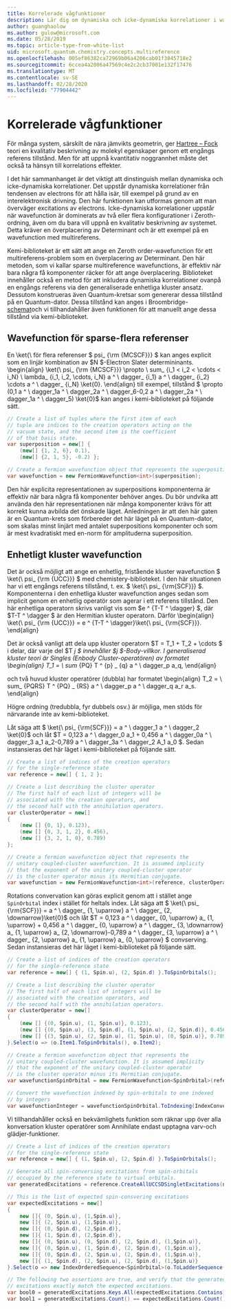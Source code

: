 ```yaml
---
title: Korrelerade vågfunktioner
description: Lär dig om dynamiska och icke-dynamiska korrelationer i wavefunctions med Microsoft Quantum kemi-biblioteket.
author: guanghaolow
ms.author: gulow@microsoft.com
ms.date: 05/28/2019
ms.topic: article-type-from-white-list
uid: microsoft.quantum.chemistry.concepts.multireference
ms.openlocfilehash: 005ef86382ca72969b06a4206cab01f3845718e2
ms.sourcegitcommit: 6ccea4a2006a47569c4e2c2cb37001e132f17476
ms.translationtype: MT
ms.contentlocale: sv-SE
ms.lasthandoff: 02/28/2020
ms.locfileid: "77904442"
---
```

# <a name="correlated-wavefunctions"></a>Korrelerade vågfunktioner

För många system, särskilt de nära jämvikts geometrin, ger [Hartree – Fock](xref:microsoft.quantum.chemistry.concepts.hartreefock) teori en kvalitativ beskrivning av molekyl egenskaper genom ett engångs referens tillstånd. Men för att uppnå kvantitativ noggrannhet måste det också ta hänsyn till korrelations effekter. 

I det här sammanhanget är det viktigt att dinstinguish mellan dynamiska och icke-dynamiska korrelationer.
Det uppstår dynamiska korrelationer från tendensen av electrons för att hålla isär, till exempel på grund av en interelektronisk drivning. Den här funktionen kan utformas genom att man överväger excitations av electrons. Icke-dynamiska korrelationer uppstår när wavefunction är dominerats av två eller flera konfigurationer i Zeroth-ordning, även om du bara vill uppnå en kvalitativ beskrivning av systemet.
Detta kräver en överplacering av Determinant och är ett exempel på en wavefunction med multireferens.

Kemi-biblioteket är ett sätt att ange en Zeroth order-wavefunction för ett multireferens-problem som en överplacering av Determinant. Den här metoden, som vi kallar sparse multireference wavefunctions, är effektiv när bara några få komponenter räcker för att ange överplacering. Biblioteket innehåller också en metod för att inkludera dynamiska korrelationer ovanpå en engångs referens via den generaliserade enhetliga kluster ansatz. Dessutom konstrueras även Quantum-kretsar som genererar dessa tillstånd på en Quantum-dator. Dessa tillstånd kan anges i Broombridge- [schemat](xref:microsoft.quantum.libraries.chemistry.schema.broombridge)och vi tillhandahåller även funktionen för att manuellt ange dessa tillstånd via kemi-biblioteket.

## <a name="sparse-multi-reference-wavefunction"></a>Wavefunction för sparse-flera referenser
En \ket{\ för flera referenser $ psi_ {\rm {MCSCF}}} $ kan anges explicit som en linjär kombination av $N $-Electron Slater determininants.
\begin{align} \ket{\ psi_ {\rm {MCSCF}}} \propto \ sum_ {i_1 < i_2 < \cdots < i_N} \ lambda_ {i_1, i_2, \cdots, i_N} a ^ \ dagger_ {i_1} a ^ \ dagger_ {i_2} \cdots a ^ \ dagger_ {i_N} \ket{0}.
\end{align} till exempel, tillstånd $ \propto (0,1 a ^ \ dagger_1a ^ \ dagger_2a ^ \ dagger_6-0,2 a ^ \ dagger_2a ^ \ dagger_1a ^ \ dagger_5) \ket{0}$ kan anges i kemi-biblioteket på följande sätt.
```csharp
// Create a list of tuples where the first item of each 
// tuple are indices to the creation operators acting on the
// vacuum state, and the second item is the coefficient
// of that basis state.
var superposition = new[] {
    (new[] {1, 2, 6}, 0.1),
    (new[] {2, 1, 5}, -0.2) };

// Create a fermion wavefunction object that represents the superposition.
var wavefunction = new FermionWavefunction<int>(superposition);
```
Den här explicita representationen av superpositions komponenterna är effektiv när bara några få komponenter behöver anges. Du bör undvika att använda den här representationen när många komponenter krävs för att korrekt kunna avbilda det önskade läget. Anledningen är att den här gaten är en Quantum-krets som förbereder det här läget på en Quantum-dator, som skalas minst linjärt med antalet superpositions komponenter och som är mest kvadratiskt med en-norm för amplituderna superposition.

## <a name="unitary-coupled-cluster-wavefunction"></a>Enhetligt kluster wavefunction
Det är också möjligt att ange en enhetlig, fristående kluster wavefunction $ \ket{\ psi_ {\rm {UCC}}} $ med chemistery-biblioteket. I den här situationen har vi ett engångs referens tillstånd, t. ex. $ \ket{\ psi_ {\rm{SCF}}} $. Komponenterna i den enhetliga kluster wavefunction anges sedan som implicit genom en enhetlig operatör som agerar i ett referens tillstånd.
Den här enhetliga operatorn skrivs vanligt vis som $e ^ {T-T ^ \dagger} $, där $T-T ^ \dagger $ är den Hermitian kluster operatorn. Därför \begin{align} \ket{\ psi_ {\rm {UCC}}} = e ^ {T-T ^ \dagger}\ket{\ psi_ {\rm{SCF}}}.
\end{align}

Det är också vanligt att dela upp kluster operatorn $T = T_1 + T_2 + \cdots $ i delar, där varje del $T _j $ innehåller $j $-Body-villkor. I generaliserad kluster teori är Singles (Enbody Cluster-operatören) av formatet \begin{align} T_1 = \ sum_ {PQ} T ^ {p} _ {q} a ^ \ dagger_p a_q, \end{align}

och två huvud kluster operatörer (dubbla) har formatet \begin{align} T_2 = \ sum_ {PQRS} T ^ {PQ} _ {RS} a ^ \ dagger_p a ^ \ dagger_q a_r a_s.
\end{align}

Högre ordning (tredubbla, fyr dubbels osv.) är möjliga, men stöds för närvarande inte av kemi-biblioteket.

Låt säga att $ \ket{\ psi_ {\rm{SCF}}} = a ^ \ dagger_1 a ^ \ dagger_2 \ket{0}$ och låt $T = 0,123 a ^ \ dagger_0 a_1 + 0,456 a ^ \ dagger_0a ^ \ dagger_3 a_1 a_2-0,789 a ^ \ dagger_3a ^ \ dagger_2 A_1 a_0 $. Sedan instansieras det här läget i kemi-biblioteket på följande sätt.
```csharp
// Create a list of indices of the creation operators
// for the single-reference state
var reference = new[] { 1, 2 };

// Create a list describing the cluster operator
// The first half of each list of integers will be
// associated with the creation operators, and
// the second half with the annihilation operators.
var clusterOperator = new[]
{
    (new [] {0, 1}, 0.123),
    (new [] {0, 3, 1, 2}, 0.456),
    (new [] {3, 2, 1, 0}, 0.789)
};

// Create a fermion wavefunction object that represents the 
// unitary coupled-cluster wavefunction. It is assumed implicity
// that the exponent of the unitary coupled-cluster operator
// is the cluster operator minus its Hermitian conjugate.
var wavefunction = new FermionWavefunction<int>(reference, clusterOperator);
```

Rotations convervation kan göras explicit genom att i stället ange `SpinOrbital` index i stället för heltals index. Låt säga att $ \ket{\ psi_ {\rm{SCF}}} = a ^ \ dagger_ {1, \uparrow} a ^ \ dagger_ {2, \downarrow}\ket{0}$ och låt $T = 0,123 a ^ \ dagger_ {0, \uparrow} a_ {1, \uparrow} + 0,456 a ^ \ dagger_ {0, \uparrow} a ^ \ dagger_ {3, \downarrow} a_ {1, \uparrow} a_ {2, \downarrow}-0,789 a ^ \ dagger_ {3, \uparrow} a ^ \ dagger_ {2, \uparrow} a_ {1, \uparrow} a_ {0, \uparrow} $ convserving. Sedan instansieras det här läget i kemi-biblioteket på följande sätt.
```csharp
// Create a list of indices of the creation operators
// for the single-reference state
var reference = new[] { (1, Spin.u), (2, Spin.d) }.ToSpinOrbitals();

// Create a list describing the cluster operator
// The first half of each list of integers will be
// associated with the creation operators, and
// the second half with the annihilation operators.
var clusterOperator = new[]
{
    (new [] {(0, Spin.u), (1, Spin.u)}, 0.123),
    (new [] {(0, Spin.u), (3, Spin.d), (1, Spin.u), (2, Spin.d)}, 0.456),
    (new [] {(3, Spin.u), (2, Spin.u), (1, Spin.u), (0, Spin.u)}, 0.789)
}.Select(o => (o.Item1.ToSpinOrbitals(), o.Item2);

// Create a fermion wavefunction object that represents the 
// unitary coupled-cluster wavefunction. It is assumed implicity
// that the exponent of the unitary coupled-cluster operator
// is the cluster operator minus its Hermitian conjugate.
var wavefunctionSpinOrbital = new FermionWavefunction<SpinOrbital>(reference, clusterOperator);

// Convert the wavefunction indexed by spin-orbitals to one indexed
// by integers
var wavefunctionInteger = wavefunctionSpinOrbital.ToIndexing(IndexConvention.UpDown);
```

Vi tillhandahåller också en bekvämlighets funktion som räknar upp över alla konversation kluster operatörer som Annihilate endast upptagna varv-och glädjer-funktioner.
```csharp
// Create a list of indices of the creation operators
// for the single-reference state
var reference = new[] { (1, Spin.u), (2, Spin.d) }.ToSpinOrbitals();

// Generate all spin-conversing excitations from spin-orbitals 
// occupied by the reference state to virtual orbitals.
var generatedExcitations = reference.CreateAllUCCSDSingletExcitations(nOrbitals: 3).Excitations;

// This is the list of expected spin-consvering excitations
var expectedExcitations = new[]
{
    new []{ (0, Spin.u), (1,Spin.u)},
    new []{ (2, Spin.u), (1,Spin.u)},
    new []{ (0, Spin.d), (2,Spin.d)},
    new []{ (1, Spin.d), (2,Spin.d)},
    new []{ (0, Spin.u), (0, Spin.d), (2, Spin.d), (1,Spin.u)},
    new []{ (0, Spin.u), (1, Spin.d), (2, Spin.d), (1,Spin.u)},
    new []{ (0, Spin.d), (2, Spin.u), (2, Spin.d), (1,Spin.u)},
    new []{ (1, Spin.d), (2, Spin.u), (2, Spin.d), (1,Spin.u)}
}.Select(o => new IndexOrderedSequence<SpinOrbital>(o.ToLadderSequence()));

// The following two assertions are true, and verify that the generated 
// excitations exactly match the expected excitations.
var bool0 = generatedExcitations.Keys.All(expectedExcitations.Contains);
var bool1 = generatedExcitations.Count() == expectedExcitations.Count();
```
